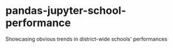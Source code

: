 # pandas-jupyter-school-performance
Showcasing obvious trends in district-wide schools' performances 
